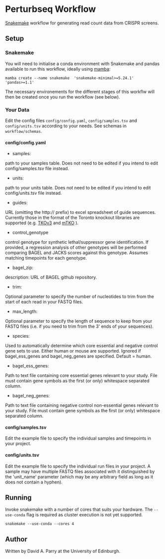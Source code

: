 # Perturbseq Workflow

[Snakemake](snakemake.github.io) workflow for generating read count data from
CRISPR screens.

## Setup

### Snakemake

You will need to initialise a conda environment with Snakemake and pandas
available to run this workflow, ideally using [mamba](https://github.com/mamba-org/mamba):

    mamba create --name snakemake  'snakemake-minimal>=5.24.1' 'pandas>=1.1'

The necessary environements for the different stages of this workflw  will then
be created once you run the workflow (see below).

### Your Data

Edit the config files `config/config.yaml`, `config/samples.tsv` and
`config/units.tsv` according to your needs. See schemas in `workflow/schemas`.

#### config/config.yaml

* samples:

path to your samples table. Does not need to be edited if you intend to edit
config/samples.tsv file instead.

* units:

path to your units table. Does not need to be edited if you intend to edit
config/units.tsv file instead.

* guides:

URL (omitting the http:// prefix) to excel spreadsheet of guide sequences.
Currently those in the format of the Toronto knockout libraries are supported
(e.g. [TKOv3](media.addgene.org/cms/filer_public/71/a8/71a81179-7a62-4d75-9b53-236e6f6b7d4d/tkov3_guide_sequence.xlsx)
and [mTKO](media.addgene.org/cms/filer_public/1a/c4/1ac4f468-fc05-4c49-9d36-b61ec18ed759/mtko_library.xlsx)
).

* control_genotype

control genotype for synthetic lethal/suppressor gene identification. If provided, a regression analysis of other genotypes will be performed comparing BAGEL and JACKS scores against this genotype. Assumes matching timepoints for each genotype.

* bagel_zip:

description: URL of BAGEL github repository.

* trim:

Optional parameter to specify the number of nucleotides to trim from the start
of each read in your FASTQ files.

* max_length:

Optional parameter to specify the length of sequence to keep from your FASTQ
files (i.e. if you need to trim from the 3' ends of your sequences).

* species:

Used to automatically determine which core essential and negative control gene sets to use. Either human or mouse are supported. Ignored if bagel_ess_genes and bagel_neg_genes are specified. Default = human.

* bagel_ess_genes:

Path to text file containing core essential genes relevant to your study. File must contain gene symbols as the first (or only) whitespace separated column.

* bagel_neg_genes:

Path to text file containing negative control non-essential genes relevant to your study. File must contain gene symbols as the first (or only) whitespace separated column.


#### config/samples.tsv

Edit the example file to specify the individual samples and timepoints in your
project.

#### config/units.tsv

Edit the example file to specify the individual run files in your project. A
sample may have multiple FASTQ files associated with it distinguished by the
'unit_name' parameter (which may be any arbitrary field as long as it does not
contain a hyphen).

## Running

Invoke snakemake with a number of cores that suits your hardware. The 
`--use-conda` flag is required as cluster execution is not yet supported.

    snakemake --use-conda --cores 4

## Author

Written by David A. Parry at the University of Edinburgh.
